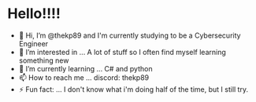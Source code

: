 # Hello!!!!

- 👋 Hi, I’m @thekp89 and I'm currently studying to be a Cybersecurity Engineer
- 👀 I’m interested in ... A lot of stuff so I often find myself learning something new
- 🌱 I’m currently learning ... C# and python
- 📫 How to reach me ... discord: thekp89
- ⚡ Fun fact: ... I don't know what i'm doing half of the time, but I still try.

